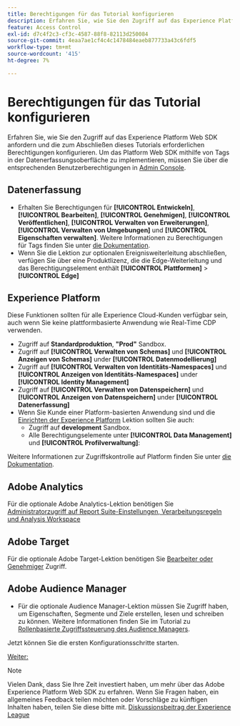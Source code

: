 ```yaml
---
title: Berechtigungen für das Tutorial konfigurieren
description: Erfahren Sie, wie Sie den Zugriff auf das Experience Platform Web SDK anfordern und die zum Abschließen des Tutorials "Implementieren von Adobe Experience Cloud mit Web SDK"erforderliche Berechtigung konfigurieren.
feature: Access Control
exl-id: d7c4f2c3-cf3c-4587-88f8-82113d250084
source-git-commit: 4eaa7ae1cf4c4c1478484eaeb877733a43c6fdf5
workflow-type: tm+mt
source-wordcount: '415'
ht-degree: 7%

---
```


# Berechtigungen für das Tutorial konfigurieren

Erfahren Sie, wie Sie den Zugriff auf das Experience Platform Web SDK anfordern und die zum Abschließen dieses Tutorials erforderlichen Berechtigungen konfigurieren. Um das Platform Web SDK mithilfe von Tags in der Datenerfassungsoberfläche zu implementieren, müssen Sie über die entsprechenden Benutzerberechtigungen in [Admin Console](https://adminconsole.adobe.com).

## Datenerfassung

* Erhalten Sie Berechtigungen für **[!UICONTROL Entwickeln]**, **[!UICONTROL Bearbeiten]**, **[!UICONTROL Genehmigen]**, **[!UICONTROL Veröffentlichen]**, **[!UICONTROL Verwalten von Erweiterungen]**, **[!UICONTROL Verwalten von Umgebungen]** und **[!UICONTROL Eigenschaften verwalten]**. Weitere Informationen zu Berechtigungen für Tags finden Sie unter [die Dokumentation](https://experienceleague.adobe.com/docs/experience-platform/tags/admin/user-permissions.html?lang=de).
* Wenn Sie die Lektion zur optionalen Ereignisweiterleitung abschließen, verfügen Sie über eine Produktlizenz, die die Edge-Weiterleitung und das Berechtigungselement enthält **[!UICONTROL Plattformen]** > **[!UICONTROL Edge]**

## Experience Platform

Diese Funktionen sollten für alle Experience Cloud-Kunden verfügbar sein, auch wenn Sie keine plattformbasierte Anwendung wie Real-Time CDP verwenden.

* Zugriff auf **Standardproduktion**, **&quot;Prod&quot;** Sandbox.
* Zugriff auf **[!UICONTROL Verwalten von Schemas]** und **[!UICONTROL Anzeigen von Schemas]** under **[!UICONTROL Datenmodellierung]**
* Zugriff auf **[!UICONTROL Verwalten von Identitäts-Namespaces]** und **[!UICONTROL Anzeigen von Identitäts-Namespaces]** under **[!UICONTROL Identity Management]**
* Zugriff auf **[!UICONTROL Verwalten von Datenspeichern]** und **[!UICONTROL Anzeigen von Datenspeichern]** under **[!UICONTROL Datenerfassung]**
* Wenn Sie Kunde einer Platform-basierten Anwendung sind und die [Einrichten der Experience Platform](setup-experience-platform.md) Lektion sollten Sie auch:
   * Zugriff auf **development** Sandbox.
   * Alle Berechtigungselemente unter **[!UICONTROL Data Management]** und **[!UICONTROL Profilverwaltung]**:


Weitere Informationen zur Zugriffskontrolle auf Platform finden Sie unter [die Dokumentation](https://experienceleague.adobe.com/docs/experience-platform/access-control/home.html).

## Adobe Analytics

Für die optionale Adobe Analytics-Lektion benötigen Sie [Administratorzugriff auf Report Suite-Einstellungen, Verarbeitungsregeln und Analysis Workspace](https://experienceleague.adobe.com/docs/analytics/admin/admin-console/home.html?lang=de)

## Adobe Target

Für die optionale Adobe Target-Lektion benötigen Sie [Bearbeiter oder Genehmiger](https://experienceleague.adobe.com/docs/target/using/administer/manage-users/enterprise/properties-overview.html#section_8C425E43E5DD4111BBFC734A2B7ABC80) Zugriff.

## Adobe Audience Manager

* Für die optionale Audience Manager-Lektion müssen Sie Zugriff haben, um Eigenschaften, Segmente und Ziele erstellen, lesen und schreiben zu können. Weitere Informationen finden Sie im Tutorial zu [Rollenbasierte Zugriffssteuerung des Audience Managers](https://experienceleague.adobe.com/docs/audience-manager-learn/tutorials/setup-and-admin/user-management/setting-permissions-with-role-based-access-control.html?lang=en).

Jetzt können Sie die ersten Konfigurationsschritte starten.

[Weiter: ](configure-schemas.md)

>[!NOTE]
>
>Vielen Dank, dass Sie Ihre Zeit investiert haben, um mehr über das Adobe Experience Platform Web SDK zu erfahren. Wenn Sie Fragen haben, ein allgemeines Feedback teilen möchten oder Vorschläge zu künftigen Inhalten haben, teilen Sie diese bitte mit. [Diskussionsbeitrag der Experience League](https://experienceleaguecommunities.adobe.com/t5/adobe-experience-platform-launch/tutorial-discussion-implement-adobe-experience-cloud-with-web/td-p/444996)
